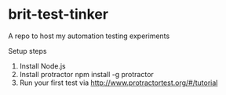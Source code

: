 # brit-test-tinker
A repo to host my automation testing experiments

Setup steps
1. Install Node.js 
2. Install protractor 
	npm install -g protractor
3. Run your first test via 
	http://www.protractortest.org/#/tutorial
